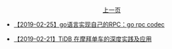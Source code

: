 <p align="center"><a href="./page-003.md">上一页</a></p>


- [【2019-02-25】go语言实现自己的RPC：go rpc codec](https://juejin.im/post/5c4d7005f265da61223ab198)

- [【2019-02-21】TiDB 在摩拜单车的深度实践及应用](https://mp.weixin.qq.com/s/tXlli0-egrzXiX1__GuMPA)
